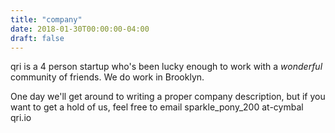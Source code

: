 ```yaml
---
title: "company"
date: 2018-01-30T00:00:00-04:00
draft: false
---
```


qri is a 4 person startup who's been lucky enough to work with a _wonderful_ community of friends. We do work in Brooklyn.

One day we'll get around to writing a proper company description, but if you want to get a hold of us, feel free to email sparkle_pony_200 at-cymbal qri.io